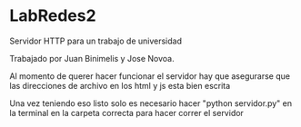 # LabRedes2
Servidor HTTP para un trabajo de universidad

Trabajado por Juan Binimelis y Jose Novoa.

Al momento de querer hacer funcionar el servidor hay que asegurarse que las direcciones de archivo en los html y js esta bien escrita

Una vez teniendo eso listo solo es necesario hacer "python servidor.py" en la terminal en la carpeta correcta para hacer correr el servidor
